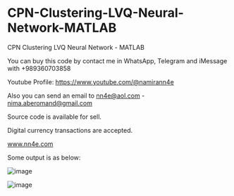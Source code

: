# CPN-Clustering-LVQ-Neural-Network-MATLAB
CPN Clustering LVQ Neural Network - MATLAB

You can buy this code by contact me in WhatsApp, Telegram and iMessage with +989360703858

Youtube Profile: https://www.youtube.com/@namirann4e

Also you can send an email to nn4e@aol.com - nima.aberomand@gmail.com

Source code is available for sell.

Digital currency transactions are accepted.

www.nn4e.com

Some output is as below:

![image](https://github.com/user-attachments/assets/22925033-0832-4ea9-9500-0b0909ddc052)

![image](https://github.com/user-attachments/assets/de0601ef-df60-4732-91fa-8623751eaa0c)

